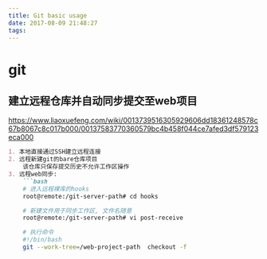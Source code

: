 ```yaml
---
title: Git basic usage
date: 2017-08-09 21:48:27
tags:
---
```

# git

## 建立远程仓库并自动同步提交至web项目

<https://www.liaoxuefeng.com/wiki/0013739516305929606dd18361248578c67b8067c8c017b000/00137583770360579bc4b458f044ce7afed3df579123eca000>

```md
1. 本地直接通过SSH建立远程连接
2. 远程新建git的bare仓库项目  
    该仓库只保存提交历史不允许工作区操作
3. 远程web同步:
    ```bash
    # 进入远程裸库的hooks
    root@remote:/git-server-path# cd hooks

    # 新建文件用于同步工作区, 文件名随意
    root@remote:/git-server-path# vi post-receive

    # 执行命令
    #!/bin/bash
    git --work-tree=/web-project-path  checkout -f
```

<!-- more -->
